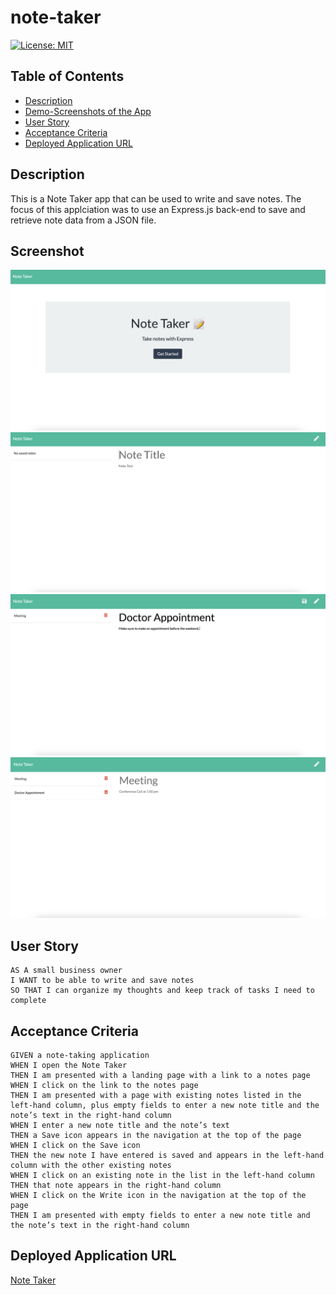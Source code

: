 # note-taker


[![License: MIT](https://img.shields.io/badge/License-MIT-yellow.svg)](https://opensource.org/licenses/MIT)


## Table of Contents
- [Description](#Description)
- [Demo-Screenshots of the App](#Demo-Screenshots-of-the-App)
- [User Story](#User-Story)
- [Acceptance Criteria](#Acceptance-Criteria)
- [Deployed Application URL](#Deployed-Application-URL)
<!-- - [Installation](#Installation)
- [Usage](#Usage)
- [Navigating the Repository](#Navigating-the-Repository)
- [Technologies Used](#Technologies-Used)
 -->


## Description 
This is a Note Taker app that can be used to write and save notes. The focus of this applciation was to use an Express.js back-end to save and retrieve note data from a JSON file. 


## Screenshot
![alt text](public/assets/images/final-page-1.png)
![alt text](public/assets/images/final-page-2.png)
![alt text](public/assets/images/final-page-3.png)
![alt text](public/assets/images/final-page-4.png)


## User Story 
```
AS A small business owner
I WANT to be able to write and save notes
SO THAT I can organize my thoughts and keep track of tasks I need to complete
```


## Acceptance Criteria
```
GIVEN a note-taking application
WHEN I open the Note Taker
THEN I am presented with a landing page with a link to a notes page
WHEN I click on the link to the notes page
THEN I am presented with a page with existing notes listed in the left-hand column, plus empty fields to enter a new note title and the note’s text in the right-hand column
WHEN I enter a new note title and the note’s text
THEN a Save icon appears in the navigation at the top of the page
WHEN I click on the Save icon
THEN the new note I have entered is saved and appears in the left-hand column with the other existing notes
WHEN I click on an existing note in the list in the left-hand column
THEN that note appears in the right-hand column
WHEN I click on the Write icon in the navigation at the top of the page
THEN I am presented with empty fields to enter a new note title and the note’s text in the right-hand column
```


## Deployed Application URL 
[Note Taker](https://note-taker-app-deployed.herokuapp.com/)